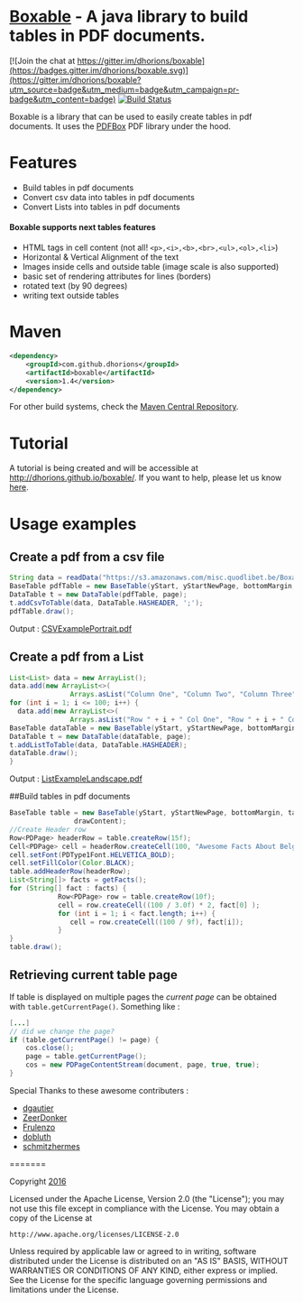 [Boxable](http://dhorions.github.io/boxable/) - A java library to build tables in PDF documents.
=======

[![Join the chat at https://gitter.im/dhorions/boxable](https://badges.gitter.im/dhorions/boxable.svg)](https://gitter.im/dhorions/boxable?utm_source=badge&utm_medium=badge&utm_campaign=pr-badge&utm_content=badge) [![Build Status](https://travis-ci.org/SZUE/boxable.svg?branch=master)](https://travis-ci.org/SZUE/boxable)

Boxable is a library that can be used to easily create tables in pdf documents.  It uses the [PDFBox](https://pdfbox.apache.org/) PDF library under the hood.

# Features

- Build tables in pdf documents
- Convert csv data into tables in pdf documents
- Convert Lists into tables in pdf documents

#### Boxable supports next tables features
- HTML tags in cell content (not all! `<p>,<i>,<b>,<br>,<ul>,<ol>,<li>`)
- Horizontal & Vertical Alignment of the text
- Images inside cells and outside table (image scale is also supported)
- basic set of rendering attributes for lines (borders)
- rotated text (by 90 degrees)
- writing text outside tables


# Maven
```xml
<dependency>
    <groupId>com.github.dhorions</groupId>
    <artifactId>boxable</artifactId>
    <version>1.4</version>
</dependency>
```
For other build systems, check the [Maven Central Repository](http://search.maven.org/#search%7Cga%7C1%7Ca%3A%22boxable%22).


# Tutorial

A tutorial is being created and will be accessible at http://dhorions.github.io/boxable/.
If you want to help, please let us know  [here](https://github.com/dhorions/boxable/issues/41).

# Usage examples

## Create a pdf from a csv file 

```java
String data = readData("https://s3.amazonaws.com/misc.quodlibet.be/Boxable/Eurostat_Immigration_Applications.csv");
BaseTable pdfTable = new BaseTable(yStart, yStartNewPage, bottomMargin, tableWidth, margin, doc, page, true,true);
DataTable t = new DataTable(pdfTable, page);
t.addCsvToTable(data, DataTable.HASHEADER, ';');
pdfTable.draw();
```
Output : [CSVExamplePortrait.pdf](https://s3.amazonaws.com/misc.quodlibet.be/Boxable/CSVexamplePortrait.pdf)

## Create a pdf from a List

```java
List<List> data = new ArrayList();
data.add(new ArrayList<>(
               Arrays.asList("Column One", "Column Two", "Column Three", "Column Four", "Column Five")));
for (int i = 1; i <= 100; i++) {
  data.add(new ArrayList<>(
               Arrays.asList("Row " + i + " Col One", "Row " + i + " Col Two", "Row " + i + " Col Three", "Row " + i + " Col Four", "Row " + i + " Col Five")));
BaseTable dataTable = new BaseTable(yStart, yStartNewPage, bottomMargin, tableWidth, margin, doc, page, true, true);
DataTable t = new DataTable(dataTable, page);
t.addListToTable(data, DataTable.HASHEADER);
dataTable.draw();
}
```
Output : [ListExampleLandscape.pdf](https://s3.amazonaws.com/misc.quodlibet.be/Boxable/ListExampleLandscape.pdf)

##Build tables in pdf documents

```java
BaseTable table = new BaseTable(yStart, yStartNewPage, bottomMargin, tableWidth, margin, doc, page, true,
				drawContent);
//Create Header row
Row<PDPage> headerRow = table.createRow(15f);
Cell<PDPage> cell = headerRow.createCell(100, "Awesome Facts About Belgium");
cell.setFont(PDType1Font.HELVETICA_BOLD);
cell.setFillColor(Color.BLACK);
table.addHeaderRow(headerRow);
List<String[]> facts = getFacts();
for (String[] fact : facts) {
			Row<PDPage> row = table.createRow(10f);
			cell = row.createCell((100 / 3.0f) * 2, fact[0] );
			for (int i = 1; i < fact.length; i++) {
			   cell = row.createCell((100 / 9f), fact[i]);
			}
}
table.draw();
```
## Retrieving current table page
If table is displayed on multiple pages the *current page* can be obtained with `table.getCurrentPage()`.
Something like :
```java
[...]
// did we change the page?
if (table.getCurrentPage() != page) {
    cos.close();
    page = table.getCurrentPage();
    cos = new PDPageContentStream(document, page, true, true);
}
```


Special Thanks to these awesome contributers : 
- [dgautier](https://github.com/dgautier)
- [ZeerDonker](https://github.com/ZeerDonker)
- [Frulenzo](https://github.com/Frulenzo)
- [dobluth](https://github.com/dobluth)
- [schmitzhermes](https://github.com/schmitzhermes)

=======

Copyright [2016](Quodlibet.be)

Licensed under the Apache License, Version 2.0 (the "License");
you may not use this file except in compliance with the License.
You may obtain a copy of the License at

    http://www.apache.org/licenses/LICENSE-2.0

Unless required by applicable law or agreed to in writing, software
distributed under the License is distributed on an "AS IS" BASIS,
WITHOUT WARRANTIES OR CONDITIONS OF ANY KIND, either express or implied.
See the License for the specific language governing permissions and
limitations under the License.
